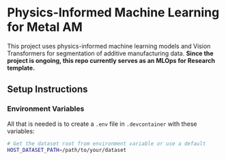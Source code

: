 # Physics-Informed Machine Learning for Metal AM

This project uses physics-informed machine learning models and Vision Transformers for segmentation of additive manufacturing data. **Since the project is ongoing, this repo currently serves as an MLOps for Research template.**

## Setup Instructions

### Environment Variables

All that is needed is to create a `.env` file in `.devcontainer` with these variables:

```bash
# Get the dataset root from environment variable or use a default
HOST_DATASET_PATH=/path/to/your/dataset
```
